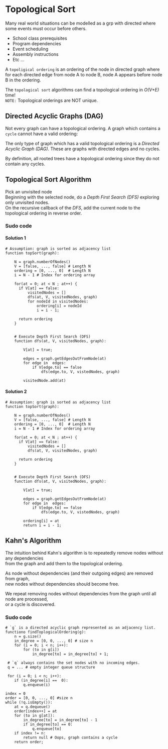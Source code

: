 # Topological Sort
Many real world situations can be modelled as a grp with directed
where some events must occur before others.
- School class prerequisites
- Program dependencies
- Event scheduling
- Assembly instructions
- Etc ...

A `topoligical ordering` is an ordering of the node in directed graph
where for each directed edge from node A to node B,
node A appears before node B in the ordering.

The `topological sort` algorithms can find a topological ordering in *O(V+E)* time! <br>
`NOTE:` Topological orderings are NOT unique.

## Directed Acyclic Graphs (DAG)
Not every graph can have a topological ordering.
A graph which contains a `cycle` cannot have a valid ordering:

The only type of graph which has a valid topological ordering is a *Directed Acyclic Graph (DAG)*.
These are graphs with directed edges and no cycles.

By definition, all rooted trees have a topological ordering since they do not contain any cycles.

## Topological Sort Algorithm
Pick an unvisited node <br>
Beginning  with the selected node, do a *Depth First Search (DFS)*
exploring only unvisited nodes. <br>
On the recursive callback of the *DFS*,
add the current node to the topological ordering in reverse order.


### Sudo code
#### Solution 1 
```shell
# Assumption: graph is sorted as adjacency list
function topSort(graph):

    N = graph.numberOfNodes()
    V = [false, ..., false] # Length N
    ordering = [0, ..., 0]  # Length N
    i = N - 1 # Index for ordering array
    
    for(at = 0; at < N ; at++) {
      if V[at] == false:
          visitedNodes = []
          dfs(at, V, visitedNodes, graph)
          for nodeId in visitedNodes:
              ordering[i] = nodeId
              i = i - 1;
              
      return ordering
    }
    
    
    # Execute Depth First Search (DFS)
    function dfs(at, V, visitedNodes, graph):
        
        V[at] = true;
        
        edges = graph.getEdgesOutFromNode(at)
        for edge in  edges:
            if V[edge.to] == false
                dfs(edge.to, V, vistedNodes, graph)
                
        visitedNode.add(at)     
```
#### Solution 2
```shell
# Assumption: graph is sorted as adjacency list
function topSort(graph):

    N = graph.numberOfNodes()
    V = [false, ..., false] # Length N
    ordering = [0, ..., 0]  # Length N
    i = N - 1 # Index for ordering array
    
    for(at = 0; at < N ; at++) {
      if V[at] == false:
          visitedNodes = []
          dfs(at, V, visitedNodes, graph)
          
      return ordering
    }
    
    
    # Execute Depth First Search (DFS)
    function dfs(at, V, visitedNodes, graph):
        
        V[at] = true;
        
        edges = graph.getEdgesOutFromNode(at)
        for edge in  edges:
            if V[edge.to] == false
                dfs(edge.to, V, vistedNodes, graph)
                
        ordering[i] = at
        return i = i - 1;
```
## Kahn's Algorithm

The intuition behind Kahn's algorithm is to repeatedly remove nodes without any dependencies <br>
from the graph and add them to the topological ordering.

As node without dependencies (and their outgoing edges) are removed from graph, <br>
new nodes without dependencies should become free.

We repeat removing nodes without dependencies from the graph until all node are processed, <br>
or a cycle is discovered.

### Sudo code

```shell
# `g` is a directed acyclic graph represented as an adjacency list.
functiono findToplogicalOrdering(g):
    n = g.size()
    in_degree = [0, 0, ..., 0] # size n
    for (i = 0; i < n; i++):
        for (to in g[i])
            in_degree[to] = in_degree[to] + 1;
            
 # `q` always contains the set nodes with no incoming edges.
 q = ... # empty integer queue structure
 
 for (i = 0; i < n; i++):
    if (in_degree[i] ==  0):
        q.enqueue(i)

index = 0
order = [0, 0, ..., 0] #size n
while (!q.isEmpty()):
    at = q.dequeue()
    order[index++] = at
    for (to in g[at]):
        in_degree[to] = in_degree[to] - 1
        if in_degree[to] == 0:
            q.enqueue[to]
    if index != n:
        return null # Oops, graph contains a cycle 
    return order;
```
